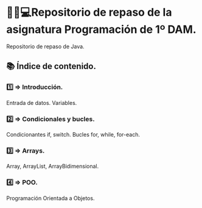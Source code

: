 # :man_student::computer:Repositorio de repaso de la asignatura Programación de 1º DAM.

Repositorio de repaso de Java.
## 📚 Índice de contenido.

### 1️⃣ ⇒ Introducción.
Entrada de datos.
Variables.

### 2️⃣ ⇒ Condicionales y bucles.
Condicionantes if, switch.
Bucles for, while, for-each.

### 3️⃣ ⇒ Arrays.
Array, ArrayList, ArrayBidimensional.

### 4️⃣ ⇒ POO.
Programación Orientada a Objetos.
